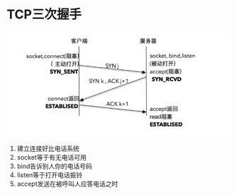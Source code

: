 # TCP三次握手

<img src="images\tcp1.png" style="zoom:67%;" />



1. 建立连接好比电话系统
2. socket等于有无电话可用
3. bind告诉别人你的电话号码
4. listen等于打开电话振铃
5. accept发送在被呼叫人应答电话之时